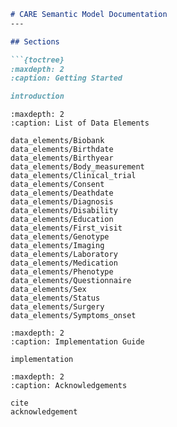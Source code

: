 ````markdown
# CARE Semantic Model Documentation
---

## Sections

```{toctree}
:maxdepth: 2
:caption: Getting Started

introduction
````

```{toctree}
:maxdepth: 2
:caption: List of Data Elements

data_elements/Biobank
data_elements/Birthdate
data_elements/Birthyear
data_elements/Body_measurement
data_elements/Clinical_trial
data_elements/Consent
data_elements/Deathdate
data_elements/Diagnosis
data_elements/Disability
data_elements/Education
data_elements/First_visit
data_elements/Genotype
data_elements/Imaging
data_elements/Laboratory
data_elements/Medication
data_elements/Phenotype
data_elements/Questionnaire
data_elements/Sex
data_elements/Status
data_elements/Surgery
data_elements/Symptoms_onset
```

```{toctree}
:maxdepth: 2
:caption: Implementation Guide

implementation
```

```{toctree}
:maxdepth: 2
:caption: Acknowledgements

cite
acknowledgement
```
